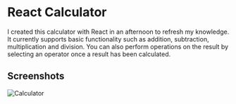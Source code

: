 # React Calculator

I created this calculator with React in an afternoon to refresh my knowledge. It currently supports basic functionality such as addition, subtraction, multiplication and division.
You can also perform operations on the result by selecting an operator once a result has been calculated.

## Screenshots

![Calculator](https://i.imgur.com/s8cXK11.png)
